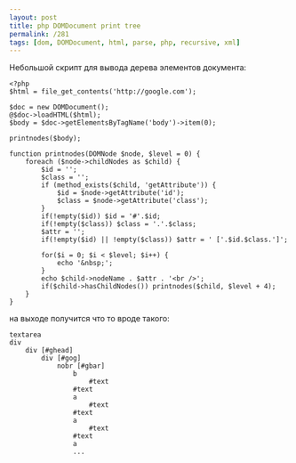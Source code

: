```yaml
---
layout: post
title: php DOMDocument print tree
permalink: /281
tags: [dom, DOMDocument, html, parse, php, recursive, xml]
---
```


Небольшой скрипт для вывода дерева элементов документа:


    <?php
    $html = file_get_contents('http://google.com');

    $doc = new DOMDocument();
    @$doc->loadHTML($html);
    $body = $doc->getElementsByTagName('body')->item(0);

    printnodes($body);

    function printnodes(DOMNode $node, $level = 0) {
        foreach ($node->childNodes as $child) {
            $id = '';
            $class = '';
            if (method_exists($child, 'getAttribute')) {
                $id = $node->getAttribute('id');
                $class = $node->getAttribute('class');
            }
            if(!empty($id)) $id = '#'.$id;
            if(!empty($class)) $class = '.'.$class;
            $attr = '';
            if(!empty($id) || !empty($class)) $attr = ' ['.$id.$class.']';

            for($i = 0; $i < $level; $i++) {
                echo '&nbsp;';
            }
            echo $child->nodeName . $attr . '<br />';
            if($child->hasChildNodes()) printnodes($child, $level + 4);
        }
    }


на выходе получится что то вроде такого:


    textarea
    div
        div [#ghead]
            div [#gog]
                nobr [#gbar]
                    b
                        #text
                    #text
                    a
                        #text
                    #text
                    a
                        #text
                    #text
                    a
                    ...


